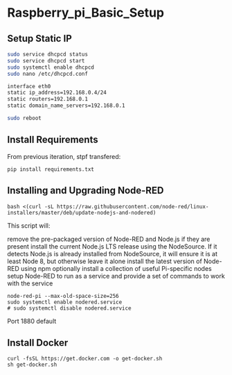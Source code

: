 # Raspberry_pi_Basic_Setup

## Setup Static IP


``` bash
sudo service dhcpcd status
sudo service dhcpcd start
sudo systemctl enable dhcpcd
sudo nano /etc/dhcpcd.conf

interface eth0
static ip_address=192.168.0.4/24
static routers=192.168.0.1
static domain_name_servers=192.168.0.1

sudo reboot
```

## Install Requirements
From previous iteration, stpf transfered:
```
pip install requirements.txt
```



## Installing and Upgrading Node-RED
```
bash <(curl -sL https://raw.githubusercontent.com/node-red/linux-installers/master/deb/update-nodejs-and-nodered)
```
This script will:

remove the pre-packaged version of Node-RED and Node.js if they are present
install the current Node.js LTS release using the NodeSource. If it detects Node.js is already installed from NodeSource, it will ensure it is at least Node 8, but otherwise leave it alone
install the latest version of Node-RED using npm
optionally install a collection of useful Pi-specific nodes
setup Node-RED to run as a service and provide a set of commands to work with the service

```
node-red-pi --max-old-space-size=256
sudo systemctl enable nodered.service
# sudo systemctl disable nodered.service
```
Port 1880 default

## Install Docker
```
curl -fsSL https://get.docker.com -o get-docker.sh
sh get-docker.sh 
```

